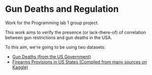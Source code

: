 # Gun Deaths and Regulation
Work for the Programming lab 1 group project.

This work aims to verify the presence (or lack-there-of) of correlation between gun restrictions and gun deaths in the USA. 

To this aim, we're going to be using two datasets:
- [Gun Deaths (from the US Government)](https://www.kaggle.com/datasets/ahmedeltom/us-gun-deaths-by-county-19992019)
- [Firearms Provisions in US States (Compiled from many sources on Kaggle)](https://www.kaggle.com/datasets/jboysen/state-firearms?select=raw_data.csv)
